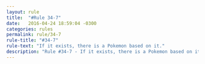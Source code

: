 ```yaml
---
layout: rule
title:  "#Rule 34-7"
date:   2016-04-24 18:59:04 -0300
categories: rules
permalink: rule/34-7
rule-title: "#34-7"
rule-text: "If it exists, there is a Pokemon based on it."
description: "Rule #34-7 - If it exists, there is a Pokemon based on it."
---
```


